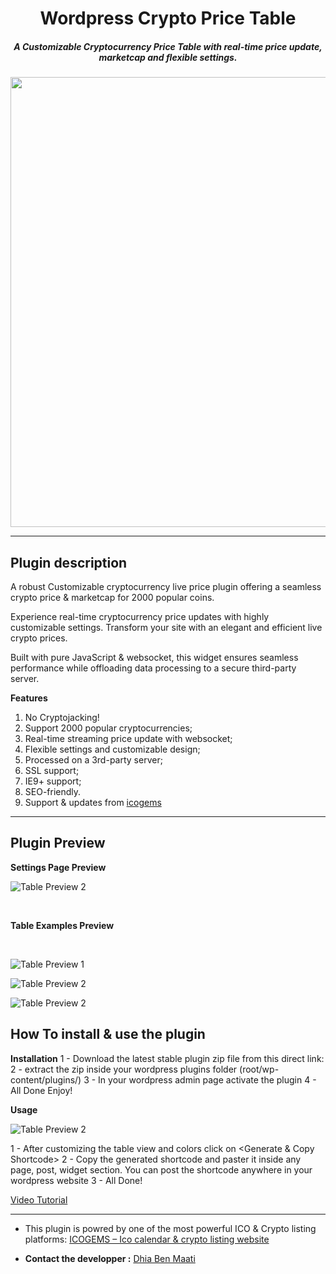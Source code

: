 <h1 align="center">Wordpress Crypto Price Table</h1>

<h5 align="center">A Customizable Cryptocurrency Price Table with real-time price update, marketcap and flexible settings.<h4>

<p align="center">
    <img src="https://icogems.com/img/wp-data/cpt-wp-banner.jpg" width="720">
</p>


----

## Plugin description
A robust Customizable cryptocurrency live price plugin offering a seamless crypto price & marketcap for 2000 popular coins. 

Experience real-time cryptocurrency price updates with highly customizable settings. Transform your site with an elegant and efficient live crypto prices.

Built with pure JavaScript & websocket, this widget ensures seamless performance while offloading data processing to a secure third-party server. 

**Features**
1. No Cryptojacking!
2. Support 2000 popular cryptocurrencies;
3. Real-time streaming price update with websocket;
4. Flexible settings and customizable design;
5. Processed on a 3rd-party server;
6. SSL support;
7. IE9+ support;
8. SEO-friendly.
9.  Support & updates from [icogems](https://icogems.com)

----
## Plugin Preview
**Settings Page Preview**
<br>

![Table Preview 2](https://icogems.com/img/wp-data/sc5-settings.jpg)

<br>

**Table Examples Preview**

<br>

![Table Preview 1](https://icogems.com/img/wp-data/sc1.jpg)

![Table Preview 2](https://icogems.com/img/wp-data/sc3.jpg)

![Table Preview 2](https://icogems.com/img/wp-data/sc2.jpg)


## How To install & use the plugin

**Installation**
1 - Download the latest stable plugin zip file from this direct link:
2 - extract the zip inside your wordpress plugins folder 
(root/wp-content/plugins/)
3 - In your wordpress admin page activate the plugin
4 - All Done Enjoy!

**Usage**

![Table Preview 2](https://icogems.com/img/wp-data/sc5-settings.jpg)

1 - After customizing the table view and colors click on <Generate & Copy Shortcode>
2 - Copy the generated shortcode and paster it inside any page, post, widget section. 
You can post the shortcode anywhere in your wordpress website
3 - All Done!

[Video Tutorial]([https://github.com/dbenmaati](https://www.youtube.com/watch?v=j0QNw4hz_TE))


---

* This plugin is powred by one of the most powerful ICO & Crypto listing platforms: [ICOGEMS – Ico calendar & crypto listing website](https://icogems.com)

* **Contact the developper :** [Dhia Ben Maati](https://github.com/dbenmaati)
